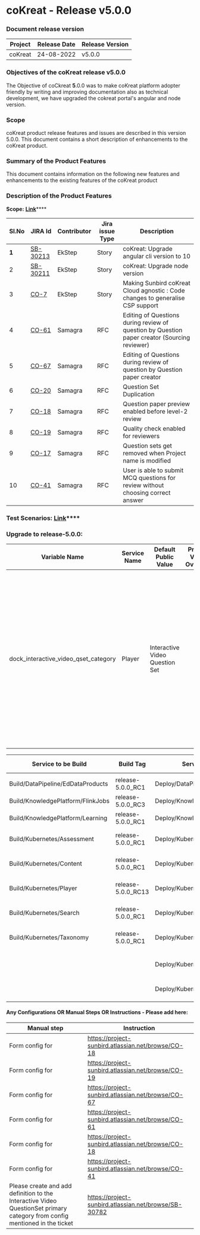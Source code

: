 # coKreat - Release v5.0.0

### Document release version <a href="#document-release-version" id="document-release-version"></a>

| Project | Release Date | Release Version |
| ------- | ------------ | --------------- |
| coKreat | 24-08-2022   | v5.0.0          |

### **Objectives of the coKreat release v5.0.0**

The Objective of coCkreat **5**.0.0 was to make coKreat platform adopter friendly by writing and improving documentation also as technical development, we have upgraded the cokreat portal's angular and node version.

### Scope

coKreat product release features and issues are described in this version 5.0.0. This document contains a short description of enhancements to the coKreat product.

### **Summary of the Product Features**

This document contains information on the following new features and enhancements to the existing features of the coKreat product

### **Description of the Product Features**

**Scope:** [**Link**](https://project-sunbird.atlassian.net/issues/?filter=12539)\*\*\*\*

| Sl.No | JIRA Id                                                           | Contributor | Jira issue Type | Description                                                                                  |
| ----- | ----------------------------------------------------------------- | ----------- | --------------- | -------------------------------------------------------------------------------------------- |
| **1** | [SB-30213](https://project-sunbird.atlassian.net/browse/SB-30213) | EkStep      | Story           | coKreat: Upgrade angular cli version to 10                                                   |
| 2     | [SB-30211](https://project-sunbird.atlassian.net/browse/SB-30211) | EkStep      | Story           | coKreat: Upgrade node version                                                                |
| 3     | [CO-7](https://project-sunbird.atlassian.net/browse/CO-7)         | EkStep      | Story           | Making Sunbird coKreat Cloud agnostic : Code changes to generalise CSP support               |
| 4     | [CO-61](https://project-sunbird.atlassian.net/browse/CO-61)       | Samagra     | RFC             | Editing of Questions during review of question by Question paper creator (Sourcing reviewer) |
| 5     | [CO-67](https://project-sunbird.atlassian.net/browse/CO-67)       | Samagra     | RFC             | Editing of Questions during review of question by Question paper creator                     |
| 6     | [CO-20](https://project-sunbird.atlassian.net/browse/CO-20)       | Samagra     | RFC             | Question Set Duplication                                                                     |
| 7     | [CO-18](https://project-sunbird.atlassian.net/browse/CO-18)       | Samagra     | RFC             | Question paper preview enabled before level-2 review                                         |
| 8     | [CO-19](https://project-sunbird.atlassian.net/browse/CO-19)       | Samagra     | RFC             | Quality check enabled for reviewers                                                          |
| 9     | [CO-17](https://project-sunbird.atlassian.net/browse/CO-17)       | Samagra     | RFC             | Question sets get removed when Project name is modified                                      |
| 10    | [CO-41](https://project-sunbird.atlassian.net/browse/CO-41)       | Samagra     | RFC             | User is able to submit MCQ questions for review without choosing correct answer              |

### **Test Scenarios:** [**Link**](https://project-sunbird.atlassian.net/wiki/spaces/COK/pages/3189997578/5.0.0+Cokreat+Test+Scenarios)****

### **Upgrade to release-5.0.0**:



| Variable Name                            | Service Name | Default Public Value           | Private Value Override | Comments                                                                                                                                                                               |
| ---------------------------------------- | ------------ | ------------------------------ | ---------------------- | -------------------------------------------------------------------------------------------------------------------------------------------------------------------------------------- |
| dock\_interactive\_video\_qset\_category | Player       | Interactive Video Question Set |                        | <p>We need provide existing Question set primary categry name if we don't want to create new primary category for interactive video question set<br>Ex: Demo Practice Question Set</p> |

| Service to be Build               | Build Tag           | Service to Deploy                  | Deploy Tag             | Comments                                                          |
| --------------------------------- | ------------------- | ---------------------------------- | ---------------------- | ----------------------------------------------------------------- |
|                                   |                     |                                    |                        |                                                                   |
| Build/DataPipeline/EdDataProducts | release-5.0.0\_RC1  | Deploy/DataPipeline/EdDataProducts | release-5.0.0\_RC1     |                                                                   |
| Build/KnowledgePlatform/FlinkJobs | release-5.0.0\_RC3  | Deploy/KnowledgePlatform/FlinkJobs | release-5.0.0\_RC2     |                                                                   |
| Build/KnowledgePlatform/Learning  | release-5.0.0\_RC1  | Deploy/KnowledgePlatform/Learning  | release-5.0.0\_RC2     |                                                                   |
| Build/Kubernetes/Assessment       | release-5.0.0\_RC1  | Deploy/Kubernetes/Assessment       | release-5.0.0-vdn\_RC1 | code repo: https://github.com/Sunbird-inQuiry/inquiry-api-service |
| Build/Kubernetes/Content          | release-5.0.0\_RC1  | Deploy/Kubernetes/Content          | release-5.0.0-vdn\_RC1 |                                                                   |
| Build/Kubernetes/Player           | release-5.0.0\_RC13 | Deploy/Kubernetes/Player           | release-5.0.0-vdn\_RC1 |                                                                   |
| Build/Kubernetes/Search           | release-5.0.0\_RC1  | Deploy/Kubernetes/Search           | release-5.0.0-vdn\_RC1 |                                                                   |
| Build/Kubernetes/Taxonomy         | release-5.0.0\_RC1  | Deploy/Kubernetes/Taxonomy         | release-5.0.0-vdn\_RC1 |                                                                   |
|                                   |                     |                                    |                        |                                                                   |
|                                   |                     | Deploy/Kubernetes/OnboardAPIs      | release-5.0.0-vdn\_RC1 | Please deploy onboarding api job                                  |
|                                   |                     | Deploy/Kubernetes/UploadSchemas    | release-5.0.0-vdn\_RC1 |                                                                   |

#### Any Configurations OR Manual Steps OR Instructions - Please add here:

| Manual step                                                                                                                | Instruction                                           |
| -------------------------------------------------------------------------------------------------------------------------- | ----------------------------------------------------- |
| Form config for                                                                                                            | https://project-sunbird.atlassian.net/browse/CO-18    |
| Form config for                                                                                                            | https://project-sunbird.atlassian.net/browse/CO-19    |
| Form config for                                                                                                            | https://project-sunbird.atlassian.net/browse/CO-67    |
| Form config for                                                                                                            | https://project-sunbird.atlassian.net/browse/CO-61    |
| Form config for                                                                                                            | https://project-sunbird.atlassian.net/browse/CO-18    |
| Form config for                                                                                                            | https://project-sunbird.atlassian.net/browse/CO-41    |
| Please create and add definition to the Interactive Video QuestionSet primary category from config mentioned in the ticket | https://project-sunbird.atlassian.net/browse/SB-30782 |
